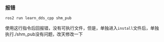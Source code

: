### 报错
```bash
ros2 run learn_dds_cpp shm_pub
```
使用这行指令后回报错，没有可执行文件，但是，单独进入`install`文件后，单独执行./shm_pub没有问题，改天修改一下